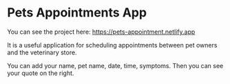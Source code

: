 # Pets Appointments App

You can see the project here: https://pets-appointment.netlify.app



It is a useful application for scheduling appointments between pet owners and the veterinary store.

You can add your name, pet name, date, time, symptoms. Then you can see your quote on the right.
